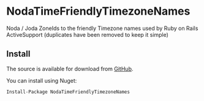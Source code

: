 NodaTimeFriendlyTimezoneNames
========================

Noda / Joda ZoneIds to the friendly Timezone names used by Ruby on Rails ActiveSupport (duplicates have been removed to keep it simple)

## Install

The source is available for download from
[GitHub](https://github.com/crdeutsch/NodaTimeFriendlyTimezoneNames).

You can install using Nuget:

    Install-Package NodaTimeFriendlyTimezoneNames
